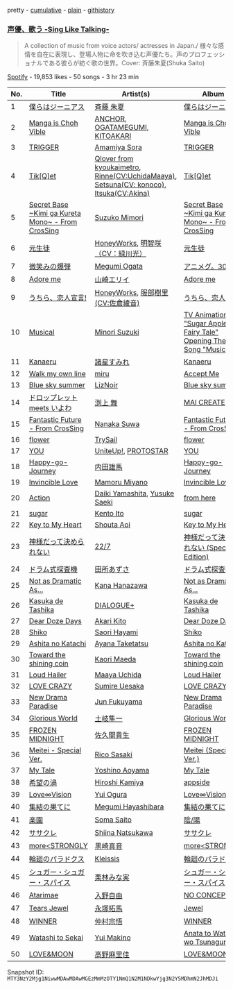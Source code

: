 pretty - [cumulative](/playlists/cumulative/37i9dQZF1DXc7RvXTzD4rW.md) - [plain](/playlists/plain/37i9dQZF1DXc7RvXTzD4rW) - [githistory](https://github.githistory.xyz/mackorone/spotify-playlist-archive/blob/main/playlists/plain/37i9dQZF1DXc7RvXTzD4rW)

### [声優、歌う \-Sing Like Talking\-](https://open.spotify.com/playlist/37i9dQZF1DXc7RvXTzD4rW)

> A collection of music from voice actors/ actresses in Japan./ 様々な感情を自在に表現し、登場人物に命を吹き込む声優たち。声のプロフェッショナルである彼らが紡ぐ歌の世界。Cover: 斉藤朱夏\(Shuka Saito\)

[Spotify](https://open.spotify.com/user/spotify) - 19,853 likes - 50 songs - 3 hr 23 min

| No. | Title | Artist(s) | Album | Length |
|---|---|---|---|---|
| 1 | [僕らはジーニアス](https://open.spotify.com/track/7ukb6PmTz8p3HHhONCIKc2) | [斉藤 朱夏](https://open.spotify.com/artist/19ojIp8CiO4yOQlvzVJEGS) | [僕らはジーニアス](https://open.spotify.com/album/7FrGHJo3c37HB2d37tOUMt) | 3:42 |
| 2 | [Manga is Choh Vible](https://open.spotify.com/track/5aXprHK0w25QXKApZpujJN) | [ANCHOR](https://open.spotify.com/artist/2fviXTiNm3w2YSp6qYdnlh), [OGATAMEGUMI](https://open.spotify.com/artist/1WkSVm5cJaux3FrVm99UKo), [KITOAKARI](https://open.spotify.com/artist/6JyNABHQCBaiIRBgIALAv4) | [Manga is Choh Vible](https://open.spotify.com/album/3W2HJ67SIIhNjZFdhv0tjB) | 3:52 |
| 3 | [TRIGGER](https://open.spotify.com/track/0zzfORvHh4ak5BscgpdRqF) | [Amamiya Sora](https://open.spotify.com/artist/0RLTJBHe0jhxEVsYMVCMz0) | [TRIGGER](https://open.spotify.com/album/0FX4ocXqTa8VSq9QSXFA4O) | 4:34 |
| 4 | [Tik\[Q\]et](https://open.spotify.com/track/4BabXgt8ceIsrw1hcUfh6Q) | [Qlover from kyoukaimetro](https://open.spotify.com/artist/2c22U1mf0vjLodPTziMVlS), [Rinne\(CV:UchidaMaaya\)](https://open.spotify.com/artist/4mmt3eA64eeVnNiFFbEzEi), [Setsuna\(CV: konoco\)](https://open.spotify.com/artist/2AERSVNjekdAw0LZkHzFOB), [Itsuka\(CV:Akina\)](https://open.spotify.com/artist/7aPJTYWIwk2nc7qolTEsgt) | [Tik\[Q\]et](https://open.spotify.com/album/2wkQRFuZQseN3hguuPhN7b) | 2:34 |
| 5 | [Secret Base \~Kimi ga Kureta Mono\~ \- From CrosSing](https://open.spotify.com/track/6wH9VrMaadUjcAVZp4G5Ss) | [Suzuko Mimori](https://open.spotify.com/artist/0BNdkdR8pOiC1SYm415sYY) | [Secret Base \~Kimi ga Kureta Mono\~ \- From CrosSing](https://open.spotify.com/album/0K16qvRY8hUyyQysEvzyFG) | 5:12 |
| 6 | [元生徒](https://open.spotify.com/track/5EC2eub889hm884w6jAU3u) | [HoneyWorks](https://open.spotify.com/artist/40oxjbVm3kdeyJEiGsKrmd), [明智咲（CV：緑川光）](https://open.spotify.com/artist/62qcOgQ26tKLe09rvPNSfB) | [元生徒](https://open.spotify.com/album/0zxl4uSQakAnfNUSAcE5cB) | 3:57 |
| 7 | [微笑みの爆弾](https://open.spotify.com/track/3qVIrEtbjR60lXASn4dyOM) | [Megumi Ogata](https://open.spotify.com/artist/2j8sQGmlCNu84Hm1KzmUMH) | [アニメグ。30th](https://open.spotify.com/album/0AOR7lfA2ulA6pjLAVmohs) | 4:08 |
| 8 | [Adore me](https://open.spotify.com/track/7BZOrVN1JyV5uNbQicYHK6) | [山崎エリイ](https://open.spotify.com/artist/5YaIAeyoNO71sWHtzxyX3e) | [Adore me](https://open.spotify.com/album/2hWqJDQNpjwUgJaIAPoJbn) | 3:51 |
| 9 | [うちら、恋人宣言!](https://open.spotify.com/track/0nOgHEP4bSbsdM9dcDewUz) | [HoneyWorks](https://open.spotify.com/artist/40oxjbVm3kdeyJEiGsKrmd), [服部樹里\(CV:佐倉綾音\)](https://open.spotify.com/artist/01NcNfcHfdCwrHIuALeHJ0) | [うちら、恋人宣言!](https://open.spotify.com/album/0dPd4BQ2biUglqCLh23hOV) | 3:52 |
| 10 | [Musical](https://open.spotify.com/track/5nkNdlVIIs9Agg4nzZSuwR) | [Minori Suzuki](https://open.spotify.com/artist/3Ath9xfI4WBdrZPFQ4VX9A) | [TV Animation "Sugar Apple Fairy Tale" Opening Theme Song "Musical"](https://open.spotify.com/album/5jpCso9ad465aE5oXKYg3s) | 4:26 |
| 11 | [Kanaeru](https://open.spotify.com/track/3v2ukwtudAPcAbK3aH3lcO) | [諸星すみれ](https://open.spotify.com/artist/5Z7neAQq0zjjW8UX383psP) | [Kanaeru](https://open.spotify.com/album/5NToVrhF1pEWvV3BU3W1Yn) | 3:55 |
| 12 | [Walk my own line](https://open.spotify.com/track/39DTwVwjK8VbYiMmvITpq8) | [miru](https://open.spotify.com/artist/2kwk4UlOqGO3R6Jw2Gy89A) | [Accept Me](https://open.spotify.com/album/01mwZNYSgocU74KTUP6ggB) | 4:17 |
| 13 | [Blue sky summer](https://open.spotify.com/track/6nLJ5Klq7CopWGPwSSIwlM) | [LizNoir](https://open.spotify.com/artist/31zCA3lKnObwtGBbDNnNAt) | [Blue sky summer](https://open.spotify.com/album/2C0beHgSym70jHddwmAdIW) | 4:11 |
| 14 | [ドロップレット meets いよわ](https://open.spotify.com/track/2OjXVTkhLlWFX0crP4rv9m) | [渕上 舞](https://open.spotify.com/artist/2FS1GkRyHcBhVGfo40uZQE) | [MAI CREATE](https://open.spotify.com/album/7mUcmA9APA1846FlUU2Saz) | 2:56 |
| 15 | [Fantastic Future \- From CrosSing](https://open.spotify.com/track/6KiiBKRjWspZhQqdX1Oavb) | [Nanaka Suwa](https://open.spotify.com/artist/2Rpn2JNSFaoyhgEj3H9dVO) | [Fantastic Future \- From CrosSing](https://open.spotify.com/album/33aLRnXBdJJ80iVk3bPDv5) | 4:15 |
| 16 | [flower](https://open.spotify.com/track/7F2ElpBUHRNJdVsPGFUfer) | [TrySail](https://open.spotify.com/artist/3YmAt9U9INQwxAwfgMVfKD) | [flower](https://open.spotify.com/album/36HyrkBpXHLFLWUkErDT1L) | 3:30 |
| 17 | [YOU](https://open.spotify.com/track/3PGCayP1i5SdFvrKZzFdhb) | [UniteUp!](https://open.spotify.com/artist/21CL9McUjHLfV1g3rJKeBo), [PROTOSTAR](https://open.spotify.com/artist/0ORPjKIVWn5h1T52foPAN1) | [YOU](https://open.spotify.com/album/1lrQAhpljFRYp3FK4qcRE0) | 4:26 |
| 18 | [Happy\-go\-Journey](https://open.spotify.com/track/6JcmTPEHDLvwToGpeAukA2) | [内田雄馬](https://open.spotify.com/artist/4VJIq1t9RJ8WBYGr2P1FwF) | [Happy\-go\-Journey](https://open.spotify.com/album/35AHPNHsfU1eezJfDJfWrN) | 3:37 |
| 19 | [Invincible Love](https://open.spotify.com/track/0AGbLFnswjmsuNCl8Uqb3m) | [Mamoru Miyano](https://open.spotify.com/artist/1iR65pQAV4ssTTf9JRNr9X) | [Invincible Love](https://open.spotify.com/album/2MdBFOCJlHfVVdERAGFY4W) | 3:54 |
| 20 | [Action](https://open.spotify.com/track/4eBxnGsRwwZmy1A8b0jnGu) | [Daiki Yamashita](https://open.spotify.com/artist/2DkVexkT4h6ScFo5sp96py), [Yusuke Saeki](https://open.spotify.com/artist/3ChXwHZFR7YqeuKi6OOA2m) | [from here](https://open.spotify.com/album/7qAbSvs8VpfPOwqXJYlyGx) | 3:41 |
| 21 | [sugar](https://open.spotify.com/track/2675zqM1O6irmmtUWamczG) | [Kento Ito](https://open.spotify.com/artist/07VroOJ1SGvFrdu69YwEdd) | [sugar](https://open.spotify.com/album/2ZE4s8OFq6hrU2rBgn9nxs) | 3:58 |
| 22 | [Key to My Heart](https://open.spotify.com/track/1NmvymljWwjFk64R6N24So) | [Shouta Aoi](https://open.spotify.com/artist/4Kg3vBPMPfnYrnZo2A4czS) | [Key to My Heart](https://open.spotify.com/album/63H4TPHDzaIKYtcIGxTDzM) | 3:50 |
| 23 | [神様だって決められない](https://open.spotify.com/track/1X1ifUFJiBuK9r6VfqzoVd) | [22/7](https://open.spotify.com/artist/7tn9UjhRgGnDjOWOXuzIgZ) | [神様だって決められない \(Special Edition\)](https://open.spotify.com/album/3MTBwqAJsTMUGmH23PtEyB) | 4:52 |
| 24 | [ドラム式探査機](https://open.spotify.com/track/2qW7HHuuwlahgLsZcSpKca) | [田所あずさ](https://open.spotify.com/artist/6QA62pTldn4AF8DeKsKW0h) | [ドラム式探査機](https://open.spotify.com/album/1hmjufGe7sXt8LfQifBJZs) | 3:52 |
| 25 | [Not as Dramatic As...](https://open.spotify.com/track/2GW9aPk5YhY247H8G5UV45) | [Kana Hanazawa](https://open.spotify.com/artist/44u07DJH5eTBDjhZ7LpMO0) | [Not as Dramatic As...](https://open.spotify.com/album/2Om7Uwqh3tLBAu2iSKdZkR) | 4:22 |
| 26 | [Kasuka de Tashika](https://open.spotify.com/track/6Bx2R4IgTs5BUoFblQGSE7) | [DIALOGUE+](https://open.spotify.com/artist/2edEpSuGIPWwl7QJF3hXM0) | [Kasuka de Tashika](https://open.spotify.com/album/3KAKSIP686ycCtJEVLdTGs) | 4:26 |
| 27 | [Dear Doze Days](https://open.spotify.com/track/5yBKXF9lRmyispie9cWrrB) | [Akari Kito](https://open.spotify.com/artist/5PFOljHpjdOGpyP34FGr8S) | [Dear Doze Days](https://open.spotify.com/album/674QP8fOfl3LYuwsMHlmtr) | 4:21 |
| 28 | [Shiko](https://open.spotify.com/track/7oerru3Cs2zeC0QhzNvNkM) | [Saori Hayami](https://open.spotify.com/artist/32UDgij5Tm7EtyRRCC1JTN) | [Shiko](https://open.spotify.com/album/2jXcc6MdtXQYetzqkllveN) | 4:01 |
| 29 | [Ashita no Katachi](https://open.spotify.com/track/09pGnc78yB3BXMVfz6kt4J) | [Ayana Taketatsu](https://open.spotify.com/artist/34UBKoTrfN5mZ0qzJtsZSS) | [Ashita no Katachi](https://open.spotify.com/album/145dJ4C6P0UOSzRO6PUCz6) | 4:33 |
| 30 | [Toward the shining coin](https://open.spotify.com/track/1VIaJmFwKP4ds1lmrEjXdh) | [Kaori Maeda](https://open.spotify.com/artist/5uZjp2LZ0JGqmLfAFDOrkd) | [Toward the shining coin](https://open.spotify.com/album/4IBmwnClSwCNGQYtGHOS01) | 4:00 |
| 31 | [Loud Hailer](https://open.spotify.com/track/11GJvyy9G8hz6AyeCbmS2o) | [Maaya Uchida](https://open.spotify.com/artist/4hJl41jTq14yNuc1f3bLe6) | [Loud Hailer](https://open.spotify.com/album/3wXyNa8fg2M7El6ZO59hhM) | 3:48 |
| 32 | [LOVE CRAZY](https://open.spotify.com/track/4RjxJlyjU6cMrv4dJH5XtP) | [Sumire Uesaka](https://open.spotify.com/artist/4hRg5l2hXQl3lAzffFF8P8) | [LOVE CRAZY](https://open.spotify.com/album/59K14Vh4mIaPjRHsCuP9B8) | 4:04 |
| 33 | [New Drama Paradise](https://open.spotify.com/track/6Ty1IRc5sun7YQMUqXealq) | [Jun Fukuyama](https://open.spotify.com/artist/3bC4NPA8Vfw2FXjiuY8Tzx) | [New Drama Paradise](https://open.spotify.com/album/3H5VIFVEyDBmfPLe9aKzlq) | 4:09 |
| 34 | [Glorious World](https://open.spotify.com/track/4WubGHh5wpK1781749ZRvu) | [土岐隼一](https://open.spotify.com/artist/0qDE2zIQMn6bSgEPUsWGsi) | [Glorious World](https://open.spotify.com/album/3kc1IWeGVtouG2Ed0ri8Up) | 4:14 |
| 35 | [FROZEN MIDNIGHT](https://open.spotify.com/track/3vI81nyW6KM3aFHld1BX6K) | [佐久間貴生](https://open.spotify.com/artist/2xTubMhZT8kMqvVsMEV5Mp) | [FROZEN MIDNIGHT](https://open.spotify.com/album/2W2vsABoSxtStk4BnmHWVL) | 3:36 |
| 36 | [Meitei \- Special Ver.](https://open.spotify.com/track/0gHw13eiCZmVpx316gi4B9) | [Rico Sasaki](https://open.spotify.com/artist/32vntVlDOsm1HGm9Xe0FSz) | [Meitei \(Special Ver.\)](https://open.spotify.com/album/6rI4zRU8isqVVCETurwbNl) | 4:27 |
| 37 | [My Tale](https://open.spotify.com/track/6wWKDglEzL9JfiTnJmOSeo) | [Yoshino Aoyama](https://open.spotify.com/artist/41AMM7nACzTXN8OCVTsFvP) | [My Tale](https://open.spotify.com/album/4CtOKxZsZXOWBHbJjnLoWT) | 4:19 |
| 38 | [希望の渦](https://open.spotify.com/track/1ggdQQIOqPkm2TP9UEIKTg) | [Hiroshi Kamiya](https://open.spotify.com/artist/3vf0sytS69HHOURI4Ze3gD) | [appside](https://open.spotify.com/album/4Z4kkAn5NioiF0xl7aCroa) | 3:39 |
| 39 | [Love∞Vision](https://open.spotify.com/track/4zABCBtoO0kkvHP31z06AH) | [Yui Ogura](https://open.spotify.com/artist/4BVBO54UlQrzDW66hSEefy) | [Love∞Vision](https://open.spotify.com/album/3h0iC3RBgWeY02PW8QBleX) | 3:48 |
| 40 | [集結の果てに](https://open.spotify.com/track/41ChAWF2xtTY27QzeLVpns) | [Megumi Hayashibara](https://open.spotify.com/artist/53e5Lp1qdqsYgfGL9YuW5p) | [集結の果てに](https://open.spotify.com/album/7f3CzXWceuQ4UEoEmXE1Xa) | 3:58 |
| 41 | [楽園](https://open.spotify.com/track/0YRch7aOaE6Q3lE9mQozZZ) | [Soma Saito](https://open.spotify.com/artist/1O2VCqaEfk91iBO0Sgchvb) | [陰/陽](https://open.spotify.com/album/3jjCpP3z1nfa8wpUd3O6j3) | 5:21 |
| 42 | [ササクレ](https://open.spotify.com/track/004Q7TsEI92sZ2r5iEiZGt) | [Shiina Natsukawa](https://open.spotify.com/artist/1fkqRIgZFVQAsJT6D8L3JZ) | [ササクレ](https://open.spotify.com/album/1mGfeVdYbYLNGlRUB6hi1f) | 4:05 |
| 43 | [more<STRONGLY](https://open.spotify.com/track/3i1AGed6mcym5gbF02oPDm) | [黒崎真音](https://open.spotify.com/artist/4SLTgwsFXbomwbNjsAvs3E) | [more<STRONGLY](https://open.spotify.com/album/2b53se6W2pO6rMbQ0OkSao) | 5:01 |
| 44 | [輪廻のパラドクス](https://open.spotify.com/track/4pse20eO6UxqETzbOQd86V) | [Kleissis](https://open.spotify.com/artist/7yQ3JBUyIQV1tOusKvRTXM) | [輪廻のパラドクス](https://open.spotify.com/album/7IGD6aHHkgSOTrTlze8uoq) | 4:22 |
| 45 | [シュガー・シュガー・スパイス](https://open.spotify.com/track/5EtOLv7nGSg2ENdoGIawwp) | [栗林みな実](https://open.spotify.com/artist/4HqHuqNCbQAqxAzzDZwpvz) | [シュガー・シュガー・スパイス](https://open.spotify.com/album/5bMZUNtbIraIVGF7FH9WYO) | 3:56 |
| 46 | [Atarimae](https://open.spotify.com/track/59RdrGoDM2L9eWjI2PcCpw) | [入野自由](https://open.spotify.com/artist/5CPe7cGY1bB20e6Tbv4XVQ) | [NO CONCEPT](https://open.spotify.com/album/0lijekjn4uTYjgA86q7z8p) | 3:23 |
| 47 | [Tears Jewel](https://open.spotify.com/track/5g5EmGmq6cYSuJan0gIlXE) | [永塚拓馬](https://open.spotify.com/artist/1gJ26DK199hFjpLAv8UvPg) | [Jewel](https://open.spotify.com/album/28gvT9yWbfSljtWqXzf469) | 3:55 |
| 48 | [WINNER](https://open.spotify.com/track/3hRqmUI4Mzh5h0drGk24AF) | [仲村宗悟](https://open.spotify.com/artist/3Vz8LkrUXNRdZmaVtLXOMp) | [WINNER](https://open.spotify.com/album/2i7pkoWfNRHz9aIrTQ3Lmp) | 3:32 |
| 49 | [Watashi to Sekai](https://open.spotify.com/track/46u9BAGpdHauFrFRRxkr0C) | [Yui Makino](https://open.spotify.com/artist/6EtarAFCJoZ2AvMuleZw0G) | [Anata to Watashi wo Tsunagumono](https://open.spotify.com/album/5TL5jmTLrfk3KAplSZ4Uph) | 4:23 |
| 50 | [LOVE&MOON](https://open.spotify.com/track/7c9jAu2ln1PFzqF2a2wD2X) | [高野麻里佳](https://open.spotify.com/artist/3d5BMnkKOiXyuPOxxaO50E) | [LOVE&MOON](https://open.spotify.com/album/6hodN3snVIv1TUixHMq6Xf) | 3:40 |

Snapshot ID: `MTY3NzY2Mjg1NiwwMDAwMDAwMGEzMmMzOTY1NmQ1N2M1NDkwYjg3N2Y5MDhmN2JhMDJi`
